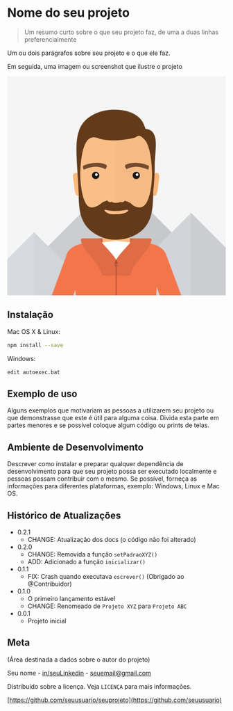 # Nome do seu projeto
> Um resumo curto sobre o que seu projeto faz, de uma a duas linhas preferencialmente

Um ou dois parágrafos sobre seu projeto e o que ele faz.

Em seguida, uma imagem ou screenshot que ilustre o projeto

![](photo.png)

## Instalação

Mac OS X & Linux:
```sh
npm install --save
```

Windows:
```sh
edit autoexec.bat
```

## Exemplo de uso

Alguns exemplos que motivariam as pessoas a utilizarem seu projeto ou que demonstrasse que este é útil para alguma coisa. Divida esta parte em partes menores e se possível coloque algum código ou prints de telas.

## Ambiente de Desenvolvimento

Descrever como instalar e preparar qualquer dependência de desenvolvimento para que seu projeto possa ser executado localmente e pessoas possam contribuir com o mesmo. Se possível, forneça as informações para diferentes plataformas, exemplo: Windows, Linux e Mac OS.

## Histórico de Atualizações

* 0.2.1
    * CHANGE: Atualização dos docs (o código não foi alterado)
* 0.2.0
    * CHANGE: Removida a função `setPadraoXYZ()`
    * ADD: Adicionado a função `inicializar()`
* 0.1.1
    * FIX: Crash quando executava `escrever()` (Obrigado ao @Contribuidor)
* 0.1.0
    * O primeiro lançamento estável
    * CHANGE: Renomeado de `Projeto XYZ` para `Projeto ABC`
* 0.0.1
    * Projeto inicial

## Meta
(Área destinada a dados sobre o autor do projeto)

Seu nome - [in/seuLinkedin](https://www.linkedin.com/in/seuLinkedin) - seuemail@gmail.com

Distribuído sobre a licença. Veja `LICENÇA` para mais informações.

[https://github.com/seuusuario/seuprojeto](https://github.com/seuusuario)